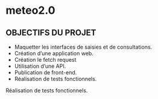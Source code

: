 # meteo2.0

<h2>OBJECTIFS DU PROJET</h2>

<ul>
  <li>Maquetter les interfaces de saisies et de consultations.</li>
  <li>Création d’une application web.</li>
  <li>Création le fetch request</li>
  <li>Utilisation d’une API.</li>
  <li>Publication de front-end.</li>
  <li>Réalisation de tests fonctionnels.</li>
</ul>









Réalisation de tests fonctionnels.
